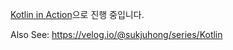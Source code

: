 [Kotlin in Action](https://www.yes24.com/Product/Goods/55148593)으로 진행 중입니다.

Also See: https://velog.io/@sukjuhong/series/Kotlin
